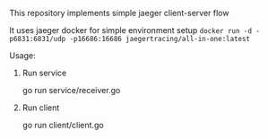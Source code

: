 This repository implements simple jaeger client-server flow

It uses jaeger docker for simple environment setup
`docker run -d -p6831:6831/udp -p16686:16686 jaegertracing/all-in-one:latest`

Usage:

1. Run service

    go run service/receiver.go

2. Run client

    go run client/client.go
